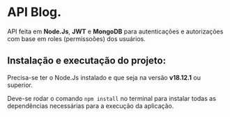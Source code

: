 # API Blog.
API feita em **Node.Js**, **JWT** e **MongoDB** para autenticações e autorizações com base em roles (permissoões) dos usuários.

## Instalação e executação do projeto:
Precisa-se ter o Node.Js instalado e que seja na versão **v18.12.1** ou superior.

Deve-se rodar o comando ``` npm install ``` no terminal para instalar todas as dependências necessárias para a execução da aplicação.

